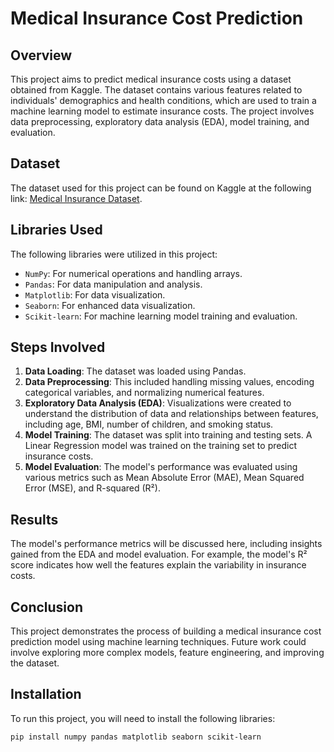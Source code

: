 # Medical Insurance Cost Prediction

## Overview

This project aims to predict medical insurance costs using a dataset obtained from Kaggle. The dataset contains various features related to individuals' demographics and health conditions, which are used to train a machine learning model to estimate insurance costs. The project involves data preprocessing, exploratory data analysis (EDA), model training, and evaluation.

## Dataset

The dataset used for this project can be found on Kaggle at the following link: [Medical Insurance Dataset](https://www.kaggle.com/datasets/mirichoi0218/insurance).

## Libraries Used

The following libraries were utilized in this project:

- `NumPy`: For numerical operations and handling arrays.
- `Pandas`: For data manipulation and analysis.
- `Matplotlib`: For data visualization.
- `Seaborn`: For enhanced data visualization.
- `Scikit-learn`: For machine learning model training and evaluation.

## Steps Involved

1. **Data Loading**: The dataset was loaded using Pandas.
2. **Data Preprocessing**: This included handling missing values, encoding categorical variables, and normalizing numerical features.
3. **Exploratory Data Analysis (EDA)**: Visualizations were created to understand the distribution of data and relationships between features, including age, BMI, number of children, and smoking status.
4. **Model Training**: The dataset was split into training and testing sets. A Linear Regression model was trained on the training set to predict insurance costs.
5. **Model Evaluation**: The model's performance was evaluated using various metrics such as Mean Absolute Error (MAE), Mean Squared Error (MSE), and R-squared (R²).

## Results

The model's performance metrics will be discussed here, including insights gained from the EDA and model evaluation. For example, the model's R² score indicates how well the features explain the variability in insurance costs.

## Conclusion

This project demonstrates the process of building a medical insurance cost prediction model using machine learning techniques. Future work could involve exploring more complex models, feature engineering, and improving the dataset.

## Installation

To run this project, you will need to install the following libraries:

```bash
pip install numpy pandas matplotlib seaborn scikit-learn
